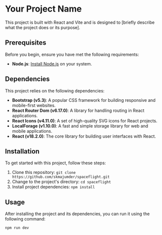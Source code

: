 # Your Project Name

This project is built with React and Vite and is designed to [briefly describe what the project does or its purpose].

## Prerequisites

Before you begin, ensure you have met the following requirements:

- **Node.js**: [Install Node.js](https://nodejs.org/) on your system.

## Dependencies

This project relies on the following dependencies:

- **Bootstrap (v5.3)**: A popular CSS framework for building responsive and mobile-first websites.
- **React Router Dom (v6.17.0)**: A library for handling routing in React applications.
- **React Icons (v4.11.0)**: A set of high-quality SVG icons for React projects.
- **LocalForage (v1.10.0)**: A fast and simple storage library for web and mobile applications.
- **React (v18.2.0)**: The core library for building user interfaces with React.

## Installation

To get started with this project, follow these steps:

1. Clone this repository: `git clone https://github.com/skmajumder/spaceflight.git`
2. Change to the project's directory: `cd spaceflight`
3. Install project dependencies: `npm install`

## Usage

After installing the project and its dependencies, you can run it using the following command:

```bash
npm run dev
```
